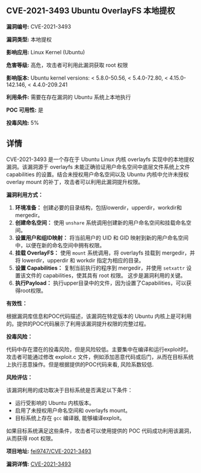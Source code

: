 ## CVE-2021-3493 Ubuntu OverlayFS 本地提权

**漏洞编号:** CVE-2021-3493

**漏洞类型:** 本地提权

**影响应用:** Linux Kernel (Ubuntu)

**危害等级:** 高危，攻击者可利用此漏洞获取 root 权限

**影响版本:** Ubuntu kernel versions: < 5.8.0-50.56, < 5.4.0-72.80, < 4.15.0-142.146, < 4.4.0-209.241

**利用条件:** 需要在存在漏洞的 Ubuntu 系统上本地执行

**POC 可用性:** 是

**投毒风险:** 5%

## 详情

CVE-2021-3493 是一个存在于 Ubuntu Linux 内核 overlayfs 实现中的本地提权漏洞。该漏洞源于 overlayfs 未能正确验证用户命名空间中底层文件系统上文件 capabilities 的设置。结合未授权用户命名空间以及 Ubuntu 内核中允许未授权 overlay mount 的补丁，攻击者可以利用此漏洞提升权限。

**漏洞利用方式：**

1.  **环境准备：** 创建必要的目录结构，包括lowerdir，upperdir，workdir和mergedir。
2.  **创建命名空间：** 使用 `unshare` 系统调用创建新的用户命名空间和挂载命名空间。
3.  **设置用户和组ID映射：** 将当前用户的 UID 和 GID 映射到新的用户命名空间中，以便在新的命名空间中拥有权限。
4.  **挂载 OverlayFS：** 使用 `mount` 系统调用，将 overlayfs 挂载到 mergedir，并将 lowerdir，upperdir 和 workdir 指定为相应的目录。
5.  **设置 Capabilities：** 复制当前执行的程序到 mergedir，并使用 `setxattr` 设置该文件的 capabilities，使其具有 root 权限。 这步是漏洞利用的关键。
6.  **执行Payload：** 执行upper目录中的文件，因为设置了Capabilities，可以获得root权限。

**有效性：**

根据漏洞库信息和POC代码描述，该漏洞在特定版本的 Ubuntu 内核上是可利用的。提供的POC代码展示了利用该漏洞提升权限的完整过程。

**投毒风险：**

代码中存在潜在的投毒风险，但是风险较低。主要集中在编译和运行exploit时。攻击者可能通过修改 exploit.c 文件，例如添加恶意代码或后门，从而在目标系统上执行恶意操作。但是根据提供的POC代码来看, 风险系数较低.

**风险评估：**

该漏洞利用的成功取决于目标系统是否满足以下条件：

*   运行受影响的 Ubuntu 内核版本。
*   启用了未授权用户命名空间和 overlayfs mount。
*   目标系统上存在 `gcc` 编译器, 能够编译exploit。

如果目标系统满足这些条件，攻击者可以使用提供的 POC 代码成功利用该漏洞，从而获得 root 权限。


**项目地址:** [fei9747/CVE-2021-3493](https://github.com/fei9747/CVE-2021-3493)

**漏洞详情:** [CVE-2021-3493](https://nvd.nist.gov/vuln/detail/CVE-2021-3493)